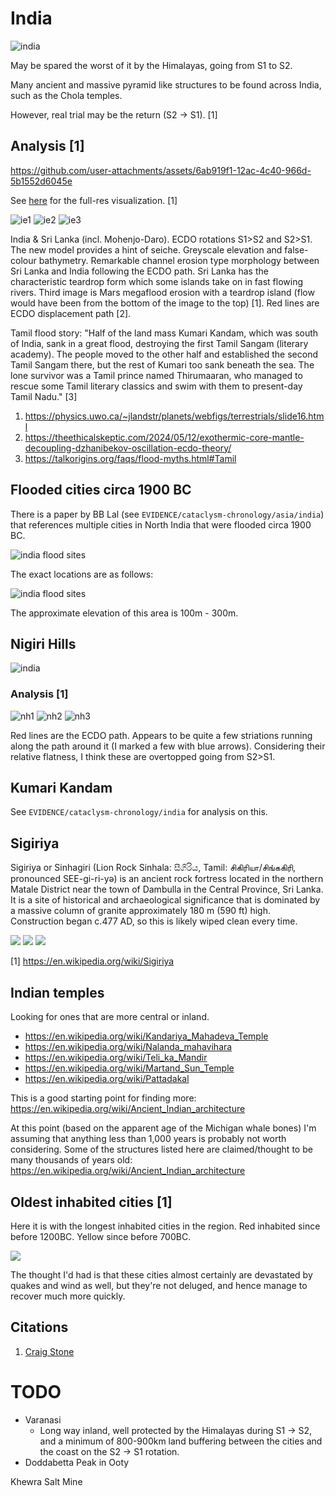 # India

![india](img/india.png "india")

May be spared the worst of it by the Himalayas, going from S1 to S2.

Many ancient and massive pyramid like structures to be found across India, such as the Chola temples.

However, real trial may be the return (S2 -> S1). [1]

## Analysis [1]

https://github.com/user-attachments/assets/6ab919f1-12ac-4c40-966d-5b1552d6045e

See [here](https://github.com/sovrynn/ecdo/tree/master/6-LITERATURE-MEDIA/nobulart/ecdo-visualizations) for the full-res visualization. [1]

![ie1](img/indiaerosion1.jpg "ie1")
![ie2](img/indiaerosion2.jpg "ie2")
![ie3](img/indiaerosion3.jpg "ie3")

India & Sri Lanka (incl. Mohenjo-Daro). ECDO rotations S1>S2 and S2>S1. The new model provides a hint of seiche. Greyscale elevation and false-colour bathymetry. Remarkable channel erosion type morphology between Sri Lanka and India following the ECDO path. Sri Lanka has the characteristic teardrop form which some islands take on in fast flowing rivers. Third image is Mars megaflood erosion with a teardrop island (flow would have been from the bottom of the image to the top) [1]. Red lines are ECDO displacement path [2].

Tamil flood story: "Half of the land mass Kumari Kandam, which was south of India, sank in a great flood, destroying the first Tamil Sangam (literary academy). The people moved to the other half and established the second Tamil Sangam there, but the rest of Kumari too sank beneath the sea. The lone survivor was a Tamil prince named Thirumaaran, who managed to rescue some Tamil literary classics and swim with them to present-day Tamil Nadu." [3]

1. https://physics.uwo.ca/~jlandstr/planets/webfigs/terrestrials/slide16.html
2. https://theethicalskeptic.com/2024/05/12/exothermic-core-mantle-decoupling-dzhanibekov-oscillation-ecdo-theory/
3. https://talkorigins.org/faqs/flood-myths.html#Tamil

## Flooded cities circa 1900 BC

There is a paper by BB Lal (see `EVIDENCE/cataclysm-chronology/asia/india`) that references multiple cities in North India that were flooded circa 1900 BC.

![india flood sites](img/india-flood-sites-2.png "india flood sites")

The exact locations are as follows:

![india flood sites](img/india-flood-sites.png "india flood sites")

The approximate elevation of this area is 100m - 300m.

## Nigiri Hills

![india](img/nigiri.png "india")

### Analysis [1]

![nh1](img/nigirihills1.jpg "nh1")
![nh2](img/nigirihills2.jpg "nh2")
![nh3](img/nigirihills3.jpg "nh3")

Red lines are the ECDO path. Appears to be quite a few striations running along the path around it (I marked a few with blue arrows). Considering their relative flatness, I think these are overtopped going from S2>S1.

## Kumari Kandam

See `EVIDENCE/cataclysm-chronology/india` for analysis on this.

## Sigiriya

Sigiriya or Sinhagiri (Lion Rock Sinhala: සීගිරිය, Tamil: சிகிரியா/சிங்ககிரி, pronounced SEE-gi-ri-yə) is an ancient rock fortress located in the northern Matale District near the town of Dambulla in the Central Province, Sri Lanka. It is a site of historical and archaeological significance that is dominated by a massive column of granite approximately 180 m (590 ft) high. Construction began c.477 AD, so this is likely wiped clean every time.

![](img/sigiriya1.jpg)
![](img/sigiriya2.jpg)
![](img/sigiriya3.jpg)

[1] https://en.wikipedia.org/wiki/Sigiriya

## Indian temples

Looking for ones that are more central or inland.
- https://en.wikipedia.org/wiki/Kandariya_Mahadeva_Temple
- https://en.wikipedia.org/wiki/Nalanda_mahavihara
- https://en.wikipedia.org/wiki/Teli_ka_Mandir
- https://en.wikipedia.org/wiki/Martand_Sun_Temple
- https://en.wikipedia.org/wiki/Pattadakal

This is a good starting point for finding more: https://en.wikipedia.org/wiki/Ancient_Indian_architecture

At this point (based on the apparent age of the Michigan whale bones) I'm assuming that anything less than 1,000 years is probably not worth considering. Some of the structures listed here are claimed/thought to be many thousands of years old:
https://en.wikipedia.org/wiki/Ancient_Indian_architecture

## Oldest inhabited cities [1]

Here it is with the longest inhabited cities in the region. Red inhabited since before 1200BC. Yellow since before 700BC.

![](img/india-cities.jpg)

The thought I'd had is that these cities almost certainly are devastated by quakes and wind as well, but they're not deluged, and hence manage to recover much more quickly.

## Citations

1. [Craig Stone](https://nobulart.com)

# TODO

- Varanasi
	- Long way inland, well protected by the Himalayas during S1 -> S2, and a minimum of 800-900km land buffering between the cities and the coast on the S2 -> S1 rotation.
- Doddabetta Peak in Ooty

Khewra Salt Mine